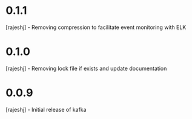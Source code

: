 # 0.1.1
[rajeshj] - Removing compression  to facilitate event monitoring with ELK
# 0.1.0
[rajeshj] - Removing lock file if exists and update documentation
# 0.0.9
[rajeshj] - Initial release of kafka
